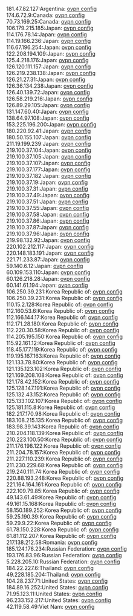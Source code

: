 181.47.82.127:Argentina: [ovpn config](vpn/181_47_82_127.ovpn)  
174.6.72.9:Canada: [ovpn config](vpn/174_6_72_9.ovpn)  
70.73.169.25:Canada: [ovpn config](vpn/70_73_169_25.ovpn)  
106.179.215.185:Japan: [ovpn config](vpn/106_179_215_185.ovpn)  
114.176.78.14:Japan: [ovpn config](vpn/114_176_78_14.ovpn)  
114.19.166.236:Japan: [ovpn config](vpn/114_19_166_236.ovpn)  
116.67.196.254:Japan: [ovpn config](vpn/116_67_196_254.ovpn)  
122.208.194.109:Japan: [ovpn config](vpn/122_208_194_109.ovpn)  
125.4.218.176:Japan: [ovpn config](vpn/125_4_218_176.ovpn)  
126.120.111.157:Japan: [ovpn config](vpn/126_120_111_157.ovpn)  
126.219.238.138:Japan: [ovpn config](vpn/126_219_238_138.ovpn)  
126.21.27.31:Japan: [ovpn config](vpn/126_21_27_31.ovpn)  
126.36.134.238:Japan: [ovpn config](vpn/126_36_134_238.ovpn)  
126.40.139.72:Japan: [ovpn config](vpn/126_40_139_72.ovpn)  
126.58.219.216:Japan: [ovpn config](vpn/126_58_219_216.ovpn)  
126.89.29.105:Japan: [ovpn config](vpn/126_89_29_105.ovpn)  
131.147.60.40:Japan: [ovpn config](vpn/131_147_60_40.ovpn)  
138.64.97.108:Japan: [ovpn config](vpn/138_64_97_108.ovpn)  
153.225.196.200:Japan: [ovpn config](vpn/153_225_196_200.ovpn)  
180.220.92.41:Japan: [ovpn config](vpn/180_220_92_41.ovpn)  
180.50.155.107:Japan: [ovpn config](vpn/180_50_155_107.ovpn)  
211.19.199.239:Japan: [ovpn config](vpn/211_19_199_239.ovpn)  
219.100.37.104:Japan: [ovpn config](vpn/219_100_37_104.ovpn)  
219.100.37.105:Japan: [ovpn config](vpn/219_100_37_105.ovpn)  
219.100.37.107:Japan: [ovpn config](vpn/219_100_37_107.ovpn)  
219.100.37.177:Japan: [ovpn config](vpn/219_100_37_177.ovpn)  
219.100.37.182:Japan: [ovpn config](vpn/219_100_37_182.ovpn)  
219.100.37.19:Japan: [ovpn config](vpn/219_100_37_19.ovpn)  
219.100.37.31:Japan: [ovpn config](vpn/219_100_37_31.ovpn)  
219.100.37.49:Japan: [ovpn config](vpn/219_100_37_49.ovpn)  
219.100.37.51:Japan: [ovpn config](vpn/219_100_37_51.ovpn)  
219.100.37.55:Japan: [ovpn config](vpn/219_100_37_55.ovpn)  
219.100.37.58:Japan: [ovpn config](vpn/219_100_37_58.ovpn)  
219.100.37.86:Japan: [ovpn config](vpn/219_100_37_86.ovpn)  
219.100.37.87:Japan: [ovpn config](vpn/219_100_37_87.ovpn)  
219.100.37.96:Japan: [ovpn config](vpn/219_100_37_96.ovpn)  
219.98.132.92:Japan: [ovpn config](vpn/219_98_132_92.ovpn)  
220.102.212.117:Japan: [ovpn config](vpn/220_102_212_117.ovpn)  
220.148.183.191:Japan: [ovpn config](vpn/220_148_183_191.ovpn)  
221.71.233.87:Japan: [ovpn config](vpn/221_71_233_87.ovpn)  
59.140.6.12:Japan: [ovpn config](vpn/59_140_6_12.ovpn)  
60.109.153.110:Japan: [ovpn config](vpn/60_109_153_110.ovpn)  
60.126.218.28:Japan: [ovpn config](vpn/60_126_218_28.ovpn)  
60.141.61.194:Japan: [ovpn config](vpn/60_141_61_194.ovpn)  
106.250.39.231:Korea Republic of: [ovpn config](vpn/106_250_39_231.ovpn)  
106.250.39.231:Korea Republic of: [ovpn config](vpn/106_250_39_231.ovpn)  
110.15.2.128:Korea Republic of: [ovpn config](vpn/110_15_2_128.ovpn)  
112.160.53.6:Korea Republic of: [ovpn config](vpn/112_160_53_6.ovpn)  
112.166.144.17:Korea Republic of: [ovpn config](vpn/112_166_144_17.ovpn)  
112.171.28.180:Korea Republic of: [ovpn config](vpn/112_171_28_180.ovpn)  
112.220.30.58:Korea Republic of: [ovpn config](vpn/112_220_30_58.ovpn)  
114.205.195.150:Korea Republic of: [ovpn config](vpn/114_205_195_150.ovpn)  
115.92.161.12:Korea Republic of: [ovpn config](vpn/115_92_161_12.ovpn)  
118.45.177.119:Korea Republic of: [ovpn config](vpn/118_45_177_119.ovpn)  
119.195.167.163:Korea Republic of: [ovpn config](vpn/119_195_167_163.ovpn)  
121.133.78.80:Korea Republic of: [ovpn config](vpn/121_133_78_80.ovpn)  
121.135.123.102:Korea Republic of: [ovpn config](vpn/121_135_123_102.ovpn)  
121.169.208.108:Korea Republic of: [ovpn config](vpn/121_169_208_108.ovpn)  
121.178.42.152:Korea Republic of: [ovpn config](vpn/121_178_42_152.ovpn)  
125.128.147.191:Korea Republic of: [ovpn config](vpn/125_128_147_191.ovpn)  
125.132.43.152:Korea Republic of: [ovpn config](vpn/125_132_43_152.ovpn)  
125.133.102.107:Korea Republic of: [ovpn config](vpn/125_133_102_107.ovpn)  
125.181.115.8:Korea Republic of: [ovpn config](vpn/125_181_115_8.ovpn)  
182.217.170.98:Korea Republic of: [ovpn config](vpn/182_217_170_98.ovpn)  
183.108.215.135:Korea Republic of: [ovpn config](vpn/183_108_215_135.ovpn)  
183.98.39.143:Korea Republic of: [ovpn config](vpn/183_98_39_143.ovpn)  
210.204.118.139:Korea Republic of: [ovpn config](vpn/210_204_118_139.ovpn)  
210.223.100.50:Korea Republic of: [ovpn config](vpn/210_223_100_50.ovpn)  
211.176.198.122:Korea Republic of: [ovpn config](vpn/211_176_198_122.ovpn)  
211.204.78.157:Korea Republic of: [ovpn config](vpn/211_204_78_157.ovpn)  
211.227.110.239:Korea Republic of: [ovpn config](vpn/211_227_110_239.ovpn)  
211.230.229.68:Korea Republic of: [ovpn config](vpn/211_230_229_68.ovpn)  
219.240.111.74:Korea Republic of: [ovpn config](vpn/219_240_111_74.ovpn)  
220.88.193.248:Korea Republic of: [ovpn config](vpn/220_88_193_248.ovpn)  
221.164.164.161:Korea Republic of: [ovpn config](vpn/221_164_164_161.ovpn)  
222.109.79.85:Korea Republic of: [ovpn config](vpn/222_109_79_85.ovpn)  
49.143.61.49:Korea Republic of: [ovpn config](vpn/49_143_61_49.ovpn)  
49.161.15.168:Korea Republic of: [ovpn config](vpn/49_161_15_168.ovpn)  
58.150.189.252:Korea Republic of: [ovpn config](vpn/58_150_189_252.ovpn)  
59.25.190.39:Korea Republic of: [ovpn config](vpn/59_25_190_39.ovpn)  
59.29.9.22:Korea Republic of: [ovpn config](vpn/59_29_9_22.ovpn)  
61.78.150.228:Korea Republic of: [ovpn config](vpn/61_78_150_228.ovpn)  
61.81.112.207:Korea Republic of: [ovpn config](vpn/61_81_112_207.ovpn)  
217.138.212.58:Romania: [ovpn config](vpn/217_138_212_58.ovpn)  
185.124.176.234:Russian Federation: [ovpn config](vpn/185_124_176_234.ovpn)  
193.176.83.96:Russian Federation: [ovpn config](vpn/193_176_83_96.ovpn)  
5.228.205.10:Russian Federation: [ovpn config](vpn/5_228_205_10.ovpn)  
184.22.227.6:Thailand: [ovpn config](vpn/184_22_227_6.ovpn)  
49.228.185.204:Thailand: [ovpn config](vpn/49_228_185_204.ovpn)  
104.28.237.71:United States: [ovpn config](vpn/104_28_237_71.ovpn)  
184.89.16.252:United States: [ovpn config](vpn/184_89_16_252.ovpn)  
71.95.123.11:United States: [ovpn config](vpn/71_95_123_11.ovpn)  
96.233.152.217:United States: [ovpn config](vpn/96_233_152_217.ovpn)  
42.119.58.49:Viet Nam: [ovpn config](vpn/42_119_58_49.ovpn)  
